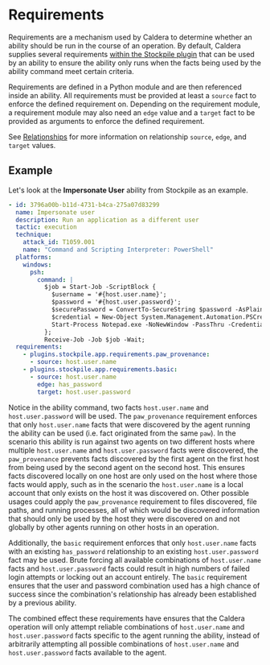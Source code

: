 # Requirements

Requirements are a mechanism used by Caldera to determine whether an ability should be run in the course of an
operation. By default, Caldera supplies several requirements [within the Stockpile plugin](https://github.com/mitre/stockpile/tree/master/app/requirements)
that can be used by an ability to ensure the ability only runs when the facts being used by the ability command meet
certain criteria.

Requirements are defined in a Python module and are then referenced inside an ability. All requirements must be provided
at least a `source` fact to enforce the defined requirement on. Depending on the requirement module, a requirement
module may also need an `edge` value and a `target` fact to be provided as arguments to enforce the defined requirement.

See [Relationships](Relationships.md) for more information on relationship `source`, `edge`, and `target` values.


## Example

Let's look at the **Impersonate User** ability from Stockpile as an example.

```yaml
- id: 3796a00b-b11d-4731-b4ca-275a07d83299
  name: Impersonate user
  description: Run an application as a different user
  tactic: execution
  technique:
    attack_id: T1059.001
    name: "Command and Scripting Interpreter: PowerShell"
  platforms:
    windows:
      psh:
        command: |
          $job = Start-Job -ScriptBlock {
            $username = '#{host.user.name}';
            $password = '#{host.user.password}';
            $securePassword = ConvertTo-SecureString $password -AsPlainText -Force;
            $credential = New-Object System.Management.Automation.PSCredential $username, $securePassword;
            Start-Process Notepad.exe -NoNewWindow -PassThru -Credential $credential;
          };
          Receive-Job -Job $job -Wait;
  requirements:
    - plugins.stockpile.app.requirements.paw_provenance:
      - source: host.user.name
    - plugins.stockpile.app.requirements.basic:
      - source: host.user.name
        edge: has_password
        target: host.user.password
```

Notice in the ability command, two facts `host.user.name` and `host.user.password` will be used. The `paw_provenance`
requirement enforces that only `host.user.name` facts that were discovered by the agent running the ability can be used
(i.e. fact originated from the same `paw`). In the scenario this ability is run against two agents on two different
hosts where multiple `host.user.name` and `host.user.password` facts were discovered, the `paw_provenance` prevents
facts discovered by the first agent on the first host from being used by the second agent on the second host. This
ensures facts discovered locally on one host are only used on the host where those facts would apply, such as in the
scenario the `host.user.name` is a local account that only exists on the host it was discovered on. Other possible
usages could apply the `paw_provenance` requirement to files discovered, file paths, and running processes, all of
which would be discovered information that should only be used by the host they were discovered on and not globally by
other agents running on other hosts in an operation.

Additionally, the `basic` requirement enforces that only `host.user.name` facts with an existing `has_password`
relationship to an existing `host.user.password` fact may be used. Brute forcing all available combinations of
`host.user.name` facts and `host.user.password` facts could result in high numbers of failed login attempts or locking
out an account entirely. The `basic` requirement ensures that the user and password combination used has a high chance
of success since the combination's relationship has already been established by a previous ability.

The combined effect these requirements have ensures that the Caldera operation will only attempt reliable combinations
of `host.user.name` and `host.user.password` facts specific to the agent running the ability, instead of arbitrarily
attempting all possible combinations of `host.user.name` and `host.user.password` facts available to the agent.
